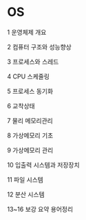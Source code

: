 OS
===


1 운영체제 개요

2 컴퓨터 구조와 성능향상

3 프로세스와 스레드

4 CPU 스케줄링

5 프로세스 동기화

6 교착상태

7 물리 메모리관리

8 가상메모리 기초

9 가상메모리 관리

10 입출력 시스템과 저장장치

11 파일 시스템

12 분산 시스템

13~16 보강 요약 용어정리
